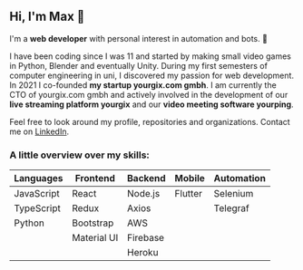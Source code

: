 ## Hi, I'm Max 👋

I'm a **web developer** with personal interest in automation and bots. 🤖

I have been coding since I was 11 and started by making small video games in Python, Blender and eventually Unity. During my first semesters of computer engineering in uni, I discovered my passion for web development. In 2021 I co-founded **my startup yourgix.com gmbh**. I am currently the CTO of yourgix.com gmbh and actively involved in the development of our **live streaming platform yourgix** and our **video meeting software yourping**. 

Feel free to look around my profile, repositories and organizations. Contact me on [LinkedIn](https://www.linkedin.com/in/eckertm00/).

### A little overview over my skills:

| Languages  | Frontend    | Backend  | Mobile  | Automation |
| ---------- | ----------- | -------- | ------- | ---------- |
| JavaScript | React       | Node.js  | Flutter | Selenium   |
| TypeScript | Redux       | Axios    |         | Telegraf   |
| Python     | Bootstrap   | AWS      |
|            | Material UI | Firebase |
|            |             | Heroku   |
